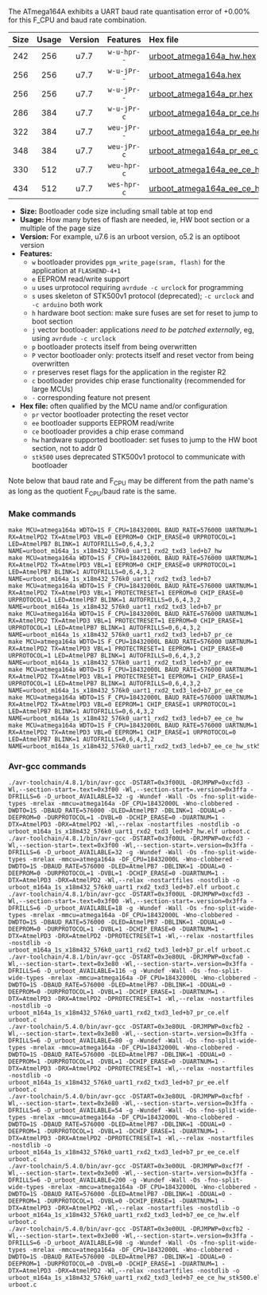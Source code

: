 The ATmega164A exhibits a UART baud rate quantisation error of +0.00% for this F_CPU and baud rate combination.

|Size|Usage|Version|Features|Hex file|
|:-:|:-:|:-:|:-:|:--|
|242|256|u7.7|`w-u-hpr--`|[urboot_atmega164a_hw.hex](https://raw.githubusercontent.com/stefanrueger/urboot.hex/main/cores/mightycore/atmega164a/watchdog_1_s/external_oscillator/14745600_hz/460800_baud/uart1_rxd2_txd3/led+b7/urboot_atmega164a_hw.hex)|
|256|256|u7.7|`w-u-jPr--`|[urboot_atmega164a.hex](https://raw.githubusercontent.com/stefanrueger/urboot.hex/main/cores/mightycore/atmega164a/watchdog_1_s/external_oscillator/14745600_hz/460800_baud/uart1_rxd2_txd3/led+b7/urboot_atmega164a.hex)|
|256|256|u7.7|`w-u-jPr--`|[urboot_atmega164a_pr.hex](https://raw.githubusercontent.com/stefanrueger/urboot.hex/main/cores/mightycore/atmega164a/watchdog_1_s/external_oscillator/14745600_hz/460800_baud/uart1_rxd2_txd3/led+b7/urboot_atmega164a_pr.hex)|
|286|384|u7.7|`w-u-jPr-c`|[urboot_atmega164a_pr_ce.hex](https://raw.githubusercontent.com/stefanrueger/urboot.hex/main/cores/mightycore/atmega164a/watchdog_1_s/external_oscillator/14745600_hz/460800_baud/uart1_rxd2_txd3/led+b7/urboot_atmega164a_pr_ce.hex)|
|322|384|u7.7|`weu-jPr--`|[urboot_atmega164a_pr_ee.hex](https://raw.githubusercontent.com/stefanrueger/urboot.hex/main/cores/mightycore/atmega164a/watchdog_1_s/external_oscillator/14745600_hz/460800_baud/uart1_rxd2_txd3/led+b7/urboot_atmega164a_pr_ee.hex)|
|348|384|u7.7|`weu-jPr-c`|[urboot_atmega164a_pr_ee_ce.hex](https://raw.githubusercontent.com/stefanrueger/urboot.hex/main/cores/mightycore/atmega164a/watchdog_1_s/external_oscillator/14745600_hz/460800_baud/uart1_rxd2_txd3/led+b7/urboot_atmega164a_pr_ee_ce.hex)|
|330|512|u7.7|`weu-hpr-c`|[urboot_atmega164a_ee_ce_hw.hex](https://raw.githubusercontent.com/stefanrueger/urboot.hex/main/cores/mightycore/atmega164a/watchdog_1_s/external_oscillator/14745600_hz/460800_baud/uart1_rxd2_txd3/led+b7/urboot_atmega164a_ee_ce_hw.hex)|
|434|512|u7.7|`wes-hpr-c`|[urboot_atmega164a_ee_ce_hw_stk500.hex](https://raw.githubusercontent.com/stefanrueger/urboot.hex/main/cores/mightycore/atmega164a/watchdog_1_s/external_oscillator/14745600_hz/460800_baud/uart1_rxd2_txd3/led+b7/urboot_atmega164a_ee_ce_hw_stk500.hex)|

- **Size:** Bootloader code size including small table at top end
- **Usage:** How many bytes of flash are needed, ie, HW boot section or a multiple of the page size
- **Version:** For example, u7.6 is an urboot version, o5.2 is an optiboot version
- **Features:**
  + `w` bootloader provides `pgm_write_page(sram, flash)` for the application at `FLASHEND-4+1`
  + `e` EEPROM read/write support
  + `u` uses urprotocol requiring `avrdude -c urclock` for programming
  + `s` uses skeleton of STK500v1 protocol (deprecated); `-c urclock` and `-c arduino` both work
  + `h` hardware boot section: make sure fuses are set for reset to jump to boot section
  + `j` vector bootloader: applications *need to be patched externally*, eg, using `avrdude -c urclock`
  + `p` bootloader protects itself from being overwritten
  + `P` vector bootloader only: protects itself and reset vector from being overwritten
  + `r` preserves reset flags for the application in the register R2
  + `c` bootloader provides chip erase functionality (recommended for large MCUs)
  + `-` corresponding feature not present
- **Hex file:** often qualified by the MCU name and/or configuration
  + `pr` vector bootloader protecting the reset vector
  + `ee` bootloader supports EEPROM read/write
  + `ce` bootloader provides a chip erase command
  + `hw` hardware supported bootloader: set fuses to jump to the HW boot section, not to addr 0
  + `stk500` uses deprecated STK500v1 protocol to communicate with bootloader


Note below that baud rate and F<sub>CPU</sub> may be different from the path name's as long as the quotient F<sub>CPU</sub>/baud rate is the same.

### Make commands
```
make MCU=atmega164a WDTO=1S F_CPU=18432000L BAUD_RATE=576000 UARTNUM=1 RX=AtmelPD2 TX=AtmelPD3 VBL=0 EEPROM=0 CHIP_ERASE=0 URPROTOCOL=1 LED=AtmelPB7 BLINK=1 AUTOFRILLS=0,6,4,3,2 NAME=urboot_m164a_1s_x18m432_576k0_uart1_rxd2_txd3_led+b7_hw
make MCU=atmega164a WDTO=1S F_CPU=18432000L BAUD_RATE=576000 UARTNUM=1 RX=AtmelPD2 TX=AtmelPD3 VBL=1 EEPROM=0 CHIP_ERASE=0 URPROTOCOL=1 LED=AtmelPB7 BLINK=1 AUTOFRILLS=0,6,4,3,2 NAME=urboot_m164a_1s_x18m432_576k0_uart1_rxd2_txd3_led+b7
make MCU=atmega164a WDTO=1S F_CPU=18432000L BAUD_RATE=576000 UARTNUM=1 RX=AtmelPD2 TX=AtmelPD3 VBL=1 PROTECTRESET=1 EEPROM=0 CHIP_ERASE=0 URPROTOCOL=1 LED=AtmelPB7 BLINK=1 AUTOFRILLS=0,6,4,3,2 NAME=urboot_m164a_1s_x18m432_576k0_uart1_rxd2_txd3_led+b7_pr
make MCU=atmega164a WDTO=1S F_CPU=18432000L BAUD_RATE=576000 UARTNUM=1 RX=AtmelPD2 TX=AtmelPD3 VBL=1 PROTECTRESET=1 EEPROM=0 CHIP_ERASE=1 URPROTOCOL=1 LED=AtmelPB7 BLINK=1 AUTOFRILLS=0,6,4,3,2 NAME=urboot_m164a_1s_x18m432_576k0_uart1_rxd2_txd3_led+b7_pr_ce
make MCU=atmega164a WDTO=1S F_CPU=18432000L BAUD_RATE=576000 UARTNUM=1 RX=AtmelPD2 TX=AtmelPD3 VBL=1 PROTECTRESET=1 EEPROM=1 CHIP_ERASE=0 URPROTOCOL=1 LED=AtmelPB7 BLINK=1 AUTOFRILLS=0,6,4,3,2 NAME=urboot_m164a_1s_x18m432_576k0_uart1_rxd2_txd3_led+b7_pr_ee
make MCU=atmega164a WDTO=1S F_CPU=18432000L BAUD_RATE=576000 UARTNUM=1 RX=AtmelPD2 TX=AtmelPD3 VBL=1 PROTECTRESET=1 EEPROM=1 CHIP_ERASE=1 URPROTOCOL=1 LED=AtmelPB7 BLINK=1 AUTOFRILLS=0,6,4,3,2 NAME=urboot_m164a_1s_x18m432_576k0_uart1_rxd2_txd3_led+b7_pr_ee_ce
make MCU=atmega164a WDTO=1S F_CPU=18432000L BAUD_RATE=576000 UARTNUM=1 RX=AtmelPD2 TX=AtmelPD3 VBL=0 EEPROM=1 CHIP_ERASE=1 URPROTOCOL=1 LED=AtmelPB7 BLINK=1 AUTOFRILLS=0,6,4,3,2 NAME=urboot_m164a_1s_x18m432_576k0_uart1_rxd2_txd3_led+b7_ee_ce_hw
make MCU=atmega164a WDTO=1S F_CPU=18432000L BAUD_RATE=576000 UARTNUM=1 RX=AtmelPD2 TX=AtmelPD3 VBL=0 EEPROM=1 CHIP_ERASE=1 URPROTOCOL=0 LED=AtmelPB7 BLINK=1 AUTOFRILLS=0,6,4,3,2 NAME=urboot_m164a_1s_x18m432_576k0_uart1_rxd2_txd3_led+b7_ee_ce_hw_stk500
```

### Avr-gcc commands
```
./avr-toolchain/4.8.1/bin/avr-gcc -DSTART=0x3f00UL -DRJMPWP=0xcfd3 -Wl,--section-start=.text=0x3f00 -Wl,--section-start=.version=0x3ffa -DFRILLS=6 -D_urboot_AVAILABLE=32 -g -Wundef -Wall -Os -fno-split-wide-types -mrelax -mmcu=atmega164a -DF_CPU=18432000L -Wno-clobbered -DWDTO=1S -DBAUD_RATE=576000 -DLED=AtmelPB7 -DBLINK=1 -DDUAL=0 -DEEPROM=0 -DURPROTOCOL=1 -DVBL=0 -DCHIP_ERASE=0 -DUARTNUM=1 -DTX=AtmelPD3 -DRX=AtmelPD2 -Wl,--relax -nostartfiles -nostdlib -o urboot_m164a_1s_x18m432_576k0_uart1_rxd2_txd3_led+b7_hw.elf urboot.c
./avr-toolchain/4.8.1/bin/avr-gcc -DSTART=0x3f00UL -DRJMPWP=0xcfd3 -Wl,--section-start=.text=0x3f00 -Wl,--section-start=.version=0x3ffa -DFRILLS=6 -D_urboot_AVAILABLE=32 -g -Wundef -Wall -Os -fno-split-wide-types -mrelax -mmcu=atmega164a -DF_CPU=18432000L -Wno-clobbered -DWDTO=1S -DBAUD_RATE=576000 -DLED=AtmelPB7 -DBLINK=1 -DDUAL=0 -DEEPROM=0 -DURPROTOCOL=1 -DVBL=1 -DCHIP_ERASE=0 -DUARTNUM=1 -DTX=AtmelPD3 -DRX=AtmelPD2 -Wl,--relax -nostartfiles -nostdlib -o urboot_m164a_1s_x18m432_576k0_uart1_rxd2_txd3_led+b7.elf urboot.c
./avr-toolchain/4.8.1/bin/avr-gcc -DSTART=0x3f00UL -DRJMPWP=0xcfd3 -Wl,--section-start=.text=0x3f00 -Wl,--section-start=.version=0x3ffa -DFRILLS=6 -D_urboot_AVAILABLE=18 -g -Wundef -Wall -Os -fno-split-wide-types -mrelax -mmcu=atmega164a -DF_CPU=18432000L -Wno-clobbered -DWDTO=1S -DBAUD_RATE=576000 -DLED=AtmelPB7 -DBLINK=1 -DDUAL=0 -DEEPROM=0 -DURPROTOCOL=1 -DVBL=1 -DCHIP_ERASE=0 -DUARTNUM=1 -DTX=AtmelPD3 -DRX=AtmelPD2 -DPROTECTRESET=1 -Wl,--relax -nostartfiles -nostdlib -o urboot_m164a_1s_x18m432_576k0_uart1_rxd2_txd3_led+b7_pr.elf urboot.c
./avr-toolchain/4.8.1/bin/avr-gcc -DSTART=0x3e80UL -DRJMPWP=0xcfa0 -Wl,--section-start=.text=0x3e80 -Wl,--section-start=.version=0x3ffa -DFRILLS=6 -D_urboot_AVAILABLE=116 -g -Wundef -Wall -Os -fno-split-wide-types -mrelax -mmcu=atmega164a -DF_CPU=18432000L -Wno-clobbered -DWDTO=1S -DBAUD_RATE=576000 -DLED=AtmelPB7 -DBLINK=1 -DDUAL=0 -DEEPROM=0 -DURPROTOCOL=1 -DVBL=1 -DCHIP_ERASE=1 -DUARTNUM=1 -DTX=AtmelPD3 -DRX=AtmelPD2 -DPROTECTRESET=1 -Wl,--relax -nostartfiles -nostdlib -o urboot_m164a_1s_x18m432_576k0_uart1_rxd2_txd3_led+b7_pr_ce.elf urboot.c
./avr-toolchain/5.4.0/bin/avr-gcc -DSTART=0x3e80UL -DRJMPWP=0xcfb2 -Wl,--section-start=.text=0x3e80 -Wl,--section-start=.version=0x3ffa -DFRILLS=6 -D_urboot_AVAILABLE=80 -g -Wundef -Wall -Os -fno-split-wide-types -mrelax -mmcu=atmega164a -DF_CPU=18432000L -Wno-clobbered -DWDTO=1S -DBAUD_RATE=576000 -DLED=AtmelPB7 -DBLINK=1 -DDUAL=0 -DEEPROM=1 -DURPROTOCOL=1 -DVBL=1 -DCHIP_ERASE=0 -DUARTNUM=1 -DTX=AtmelPD3 -DRX=AtmelPD2 -DPROTECTRESET=1 -Wl,--relax -nostartfiles -nostdlib -o urboot_m164a_1s_x18m432_576k0_uart1_rxd2_txd3_led+b7_pr_ee.elf urboot.c
./avr-toolchain/5.4.0/bin/avr-gcc -DSTART=0x3e80UL -DRJMPWP=0xcfbf -Wl,--section-start=.text=0x3e80 -Wl,--section-start=.version=0x3ffa -DFRILLS=6 -D_urboot_AVAILABLE=54 -g -Wundef -Wall -Os -fno-split-wide-types -mrelax -mmcu=atmega164a -DF_CPU=18432000L -Wno-clobbered -DWDTO=1S -DBAUD_RATE=576000 -DLED=AtmelPB7 -DBLINK=1 -DDUAL=0 -DEEPROM=1 -DURPROTOCOL=1 -DVBL=1 -DCHIP_ERASE=1 -DUARTNUM=1 -DTX=AtmelPD3 -DRX=AtmelPD2 -DPROTECTRESET=1 -Wl,--relax -nostartfiles -nostdlib -o urboot_m164a_1s_x18m432_576k0_uart1_rxd2_txd3_led+b7_pr_ee_ce.elf urboot.c
./avr-toolchain/5.4.0/bin/avr-gcc -DSTART=0x3e00UL -DRJMPWP=0xcf7f -Wl,--section-start=.text=0x3e00 -Wl,--section-start=.version=0x3ffa -DFRILLS=6 -D_urboot_AVAILABLE=200 -g -Wundef -Wall -Os -fno-split-wide-types -mrelax -mmcu=atmega164a -DF_CPU=18432000L -Wno-clobbered -DWDTO=1S -DBAUD_RATE=576000 -DLED=AtmelPB7 -DBLINK=1 -DDUAL=0 -DEEPROM=1 -DURPROTOCOL=1 -DVBL=0 -DCHIP_ERASE=1 -DUARTNUM=1 -DTX=AtmelPD3 -DRX=AtmelPD2 -Wl,--relax -nostartfiles -nostdlib -o urboot_m164a_1s_x18m432_576k0_uart1_rxd2_txd3_led+b7_ee_ce_hw.elf urboot.c
./avr-toolchain/5.4.0/bin/avr-gcc -DSTART=0x3e00UL -DRJMPWP=0xcfb2 -Wl,--section-start=.text=0x3e00 -Wl,--section-start=.version=0x3ffa -DFRILLS=6 -D_urboot_AVAILABLE=98 -g -Wundef -Wall -Os -fno-split-wide-types -mrelax -mmcu=atmega164a -DF_CPU=18432000L -Wno-clobbered -DWDTO=1S -DBAUD_RATE=576000 -DLED=AtmelPB7 -DBLINK=1 -DDUAL=0 -DEEPROM=1 -DURPROTOCOL=0 -DVBL=0 -DCHIP_ERASE=1 -DUARTNUM=1 -DTX=AtmelPD3 -DRX=AtmelPD2 -Wl,--relax -nostartfiles -nostdlib -o urboot_m164a_1s_x18m432_576k0_uart1_rxd2_txd3_led+b7_ee_ce_hw_stk500.elf urboot.c
```

